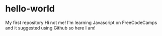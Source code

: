 # hello-world
My first repository
Hi not me!
I'm learning Javascript on FreeCodeCamps and it suggested using Github so here I am!
